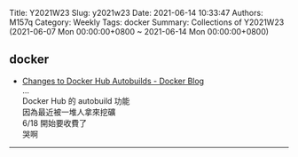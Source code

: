 Title: Y2021W23
Slug: y2021w23
Date: 2021-06-14 10:33:47
Authors: M157q
Category: Weekly
Tags: docker
Summary: Collections of Y2021W23 (2021-06-07 Mon 00:00:00+0800 ~ 2021-06-14 Mon 00:00:00+0800)


## docker  
- [Changes to Docker Hub Autobuilds - Docker Blog](https://www.docker.com/blog/changes-to-docker-hub-autobuilds/)  
...  
Docker Hub 的 autobuild 功能  
因為最近被一堆人拿來挖礦  
6/18 開始要收費了  
哭啊  

---


